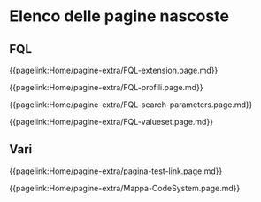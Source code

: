 # Elenco delle pagine nascoste

## FQL
{{pagelink:Home/pagine-extra/FQL-extension.page.md}}

{{pagelink:Home/pagine-extra/FQL-profili.page.md}}

{{pagelink:Home/pagine-extra/FQL-search-parameters.page.md}}

{{pagelink:Home/pagine-extra/FQL-valueset.page.md}}

## Vari
{{pagelink:Home/pagine-extra/pagina-test-link.page.md}}

{{pagelink:Home/pagine-extra/Mappa-CodeSystem.page.md}}